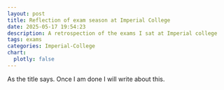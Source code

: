 ```yaml
---
layout: post
title: Reflection of exam season at Imperial College 
date: 2025-05-17 19:54:23
description: A retrospection of the exams I sat at Imperial college
tags: exams
categories: Imperial-College
chart:
  plotly: false
---
```


As the title says. Once I am done I will write about this. 
